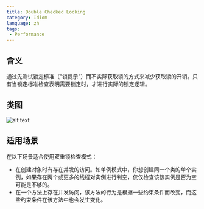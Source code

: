 ```yaml
---
title: Double Checked Locking
category: Idiom
language: zh
tags:
 - Performance
---
```


## 含义
通过先测试锁定标准（"锁提示"）而不实际获取锁的方式来减少获取锁的开销。只有当锁定标准检查表明需要锁定时，才进行实际的锁定逻辑。

## 类图
![alt text](../../../double-checked-locking/etc/double_checked_locking_1.png "Double Checked Locking")

## 适用场景
在以下场景适合使用双重锁检查模式：

* 在创建对象时有存在并发的访问。如单例模式中，你想创建同一个类的单个实例，如果存在两个或更多的线程对实例进行判空，仅仅检查该该实例是否为空可能是不够的。
* 在一个方法上存在并发访问，该方法的行为是根据一些约束条件而改变，而这些约束条件在该方法中也会发生变化。